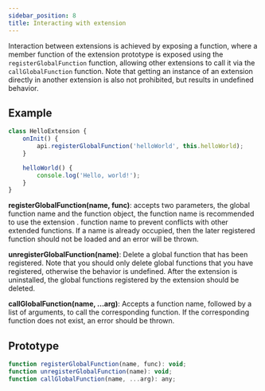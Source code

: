 ```yaml
---
sidebar_position: 8
title: Interacting with extension
---
```


Interaction between extensions is achieved by exposing a function, where a member function of the extension prototype is exposed using the ``registerGlobalFunction`` function, allowing other extensions to call it via the ``callGlobalFunction`` function. Note that getting an instance of an extension directly in another extension is also not prohibited, but results in undefined behavior.

## Example
```javascript  title="src/index.js"
class HelloExtension {
    onInit() {
        api.registerGlobalFunction('helloWorld', this.helloWorld);
    }

    helloWorld() {
        console.log('Hello, world!');
    }
}
```

**registerGlobalFunction(name, func)**: accepts two parameters, the global function name and the function object, the function name is recommended to use the extension . function name to prevent conflicts with other extended functions. If a name is already occupied, then the later registered function should not be loaded and an error will be thrown.

**unregisterGlobalFunction(name)**: Delete a global function that has been registered. Note that you should only delete global functions that you have registered, otherwise the behavior is undefined. After the extension is uninstalled, the global functions registered by the extension should be deleted.


**callGlobalFunction(name, ...arg)**: Accepts a function name, followed by a list of arguments, to call the corresponding function. If the corresponding function does not exist, an error should be thrown.

## Prototype

```javascript
function registerGlobalFunction(name, func): void;
function unregisterGlobalFunction(name): void;
function callGlobalFunction(name, ...arg): any;
```